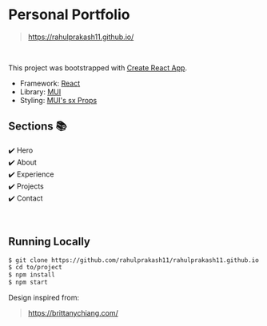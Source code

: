 # Personal Portfolio
<!-- [](src\images\rportfolio.png) -->
> https://rahulprakash11.github.io/

</br>

This project was bootstrapped with [Create React App](https://github.com/facebook/create-react-app).

- Framework: [React](https://reactjs.org/)
- Library: [MUI](https://mui.com/material-ui/getting-started/overview/)
- Styling: [MUI's sx Props](https://mui.com/system/getting-started/the-sx-prop/)

## Sections 📚
✔️ Hero \
✔️ About\
✔️ Experience \
✔️ Projects \
✔️ Contact 
<!-- ✔️ Tech Stack \ -->

</br>

## Running Locally

```bash
$ git clone https://github.com/rahulprakash11/rahulprakash11.github.io.git
$ cd to/project
$ npm install
$ npm start
```
Design inspired from:
> https://brittanychiang.com/
